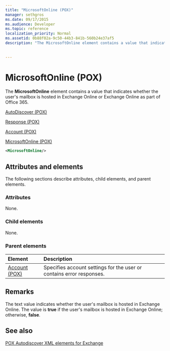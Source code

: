 ```yaml
---
title: "MicrosoftOnline (POX)"
manager: sethgros
ms.date: 09/17/2015
ms.audience: Developer
ms.topic: reference
localization_priority: Normal
ms.assetid: 0b88f02a-9c50-44b3-841b-560b24e37af5
description: "The MicrosoftOnline element contains a value that indicates whether the user's mailbox is hosted in Exchange Online or Exchange Online as part of Office 365."
 
 
---
```


# MicrosoftOnline (POX)

The **MicrosoftOnline** element contains a value that indicates whether the user's mailbox is hosted in Exchange Online or Exchange Online as part of Office 365. 
  
[AutoDiscover (POX)](autodiscover-pox.md)
  
[Response (POX)](response-pox.md)
  
[Account (POX)](account-pox.md)
  
[MicrosoftOnline (POX)](microsoftonline-pox.md)
  
```XML
<MicrosoftOnline/>
```

## Attributes and elements

The following sections describe attributes, child elements, and parent elements.
  
### Attributes

None.
  
### Child elements

None.
  
### Parent elements

|**Element**|**Description**|
|:-----|:-----|
|[Account (POX)](account-pox.md) <br/> |Specifies account settings for the user or contains error responses.  <br/> |
   
## Remarks

The text value indicates whether the user's mailbox is hosted in Exchange Online. The value is **true** if the user's mailbox is hosted in Exchange Online; otherwise, **false**.
  
## See also



[POX Autodiscover XML elements for Exchange](pox-autodiscover-xml-elements-for-exchange.md)

